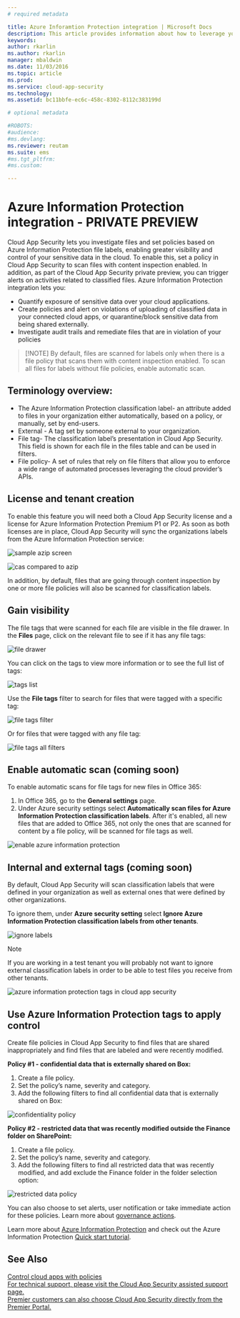```yaml
---
# required metadata

title: Azure Inforamtion Protection integration | Microsoft Docs
description: This article provides information about how to leverage your Azure Information Protection tags in Cloud App Security for added control of your organization's cloud app use.
keywords:
author: rkarlin
ms.author: rkarlin
manager: mbaldwin
ms.date: 11/03/2016
ms.topic: article
ms.prod:
ms.service: cloud-app-security
ms.technology:
ms.assetid: bc11bbfe-ec6c-458c-8302-8112c383199d

# optional metadata

#ROBOTS:
#audience:
#ms.devlang:
ms.reviewer: reutam
ms.suite: ems
#ms.tgt_pltfrm:
#ms.custom:

---
```


# Azure Information Protection integration - **PRIVATE PREVIEW**

Cloud App Security lets you investigate files and set policies based on Azure Information Protection file labels, enabling greater visibility and control of your sensitive data in the cloud. To enable this, set a policy in Cloud App Security to scan files with content inspection enabled. In addition, as part of the Cloud App Security private preview, you can trigger alerts on activities related to classified files. 
Azure Information Protection integration lets you:
-	Quantify exposure of sensitive data over your cloud applications.
-	Create policies and alert on violations of uploading of classified data in your connected cloud apps, or quarantine/block sensitive data from being shared externally.
-	Investigate audit trails and remediate files that are in violation of your policies 

> [!NOTE] By default, files are scanned for labels only when there is a file policy that scans them with content inspection enabled. To scan all files for labels without file policies, enable automatic scan.

## Terminology overview:
-	The Azure Information Protection classification label- an attribute added to files in your organization either automatically, based on a policy, or manually, set by end-users.
-	External - A tag set by someone external to your organization.
-	File tag- The classification label’s presentation in Cloud App Security. This field is shown for each file in the files table and can be used in filters.
-	File policy- A set of rules that rely on file filters that allow you to enforce a wide range of automated processes leveraging the cloud provider’s APIs.

## License and tenant creation
To enable this feature you will need both a Cloud App Security license and a license for Azure Information Protection Premium P1 or P2. As soon as both licenses are in place, Cloud App Security will sync the organizations labels from the Azure Information Protection service:

![sample azip screen](./media/azip-screen.png)

![cas compared to azip](./media/cas-compared-azip.png)
 	 
In addition, by default, files that are going through content inspection by one or more file policies will also be scanned for classification labels.

## Gain visibility

The file tags that were scanned for each file are visible in the file drawer.
In the **Files** page, click on the relevant file to see if it has any file tags:

![file drawer](./media/azip-file-drawer.png)

You can click on the tags to view more information or to see the full list of tags:
 
![tags list](./media/azip-tags-list.png)

Use the **File tags** filter to search for files that were tagged with a specific tag:
 
![file tags filter](./media/azip-file-tags-filter.png)

Or for files that were tagged with any file tag:

![file tags all filters](./media/azip-file-tags-all-filter.png)

## Enable automatic scan (coming soon)
To enable automatic scans for file tags for new files in Office 365:

1. In Office 365, go to the **General settings** page.
2. Under Azure security settings select **Automatically scan files for Azure Information Protection classification labels**. 
After it's enabled, all new files that are added to Office 365, not only the ones that are scanned for content by a file policy, will be scanned for file tags as well.

![enable azure information protection](./media/enable-azip.png)
 

## Internal and external tags (coming soon)
By default, Cloud App Security will scan classification labels that were defined in your organization as well as external ones that were defined by other organizations. 

To ignore them, under **Azure security setting** select **Ignore Azure Information Protection classification labels from other tenants**.
 
![ignore labels](./media/azip-ignore.png)

> [!Note]
> If you are working in a test tenant you will probably not want to ignore external classification labels in order to be able to test files you receive from other tenants.

![azure information protection tags in cloud app security](./media/azip-tags-in-cas.png)

## Use Azure Information Protection tags to apply control
Create file policies in Cloud App Security to find files that are shared inappropriately and find files that are labeled and were recently modified. 

**Policy #1 - confidential data that is externally shared on Box:**

1.	Create a file policy.
2.	Set the policy’s name, severity and category.
3.	Add the following filters to find all confidential data that is externally shared on Box:

![confidentiality policy](./media/azip-confidentiality-policy.png) 

**Policy #2 - restricted data that was recently modified outside the Finance folder on SharePoint:**

1.	Create a file policy.
2.	Set the policy’s name, severity and category.
3.	Add the following filters to find all restricted data that was recently modified, and add exclude the Finance folder in the folder selection option: 
 
![restricted data policy](./media/azip-restricted-data-policy.png) 

You can also choose to set alerts, user notification or take immediate action for these policies.
Learn more about [governance actions](governance-actions.md).

Learn more about [Azure Information Protection](https://docs.microsoft.com/en-us/information-protection/understand-explore/what-is-information-protection) and check out the Azure Information Protection [Quick start tutorial](https://docs.microsoft.com/en-us/information-protection/get-started/infoprotect-quick-start-tutorial).

  

## See Also  
[Control cloud apps with policies](control-cloud-apps-with-policies.md)   
[For technical support, please visit the Cloud App Security assisted support page.](http://support.microsoft.com/oas/default.aspx?prid=16031)   
[Premier customers can also choose Cloud App Security directly from the Premier Portal.](https://premier.microsoft.com/)  
  
  
